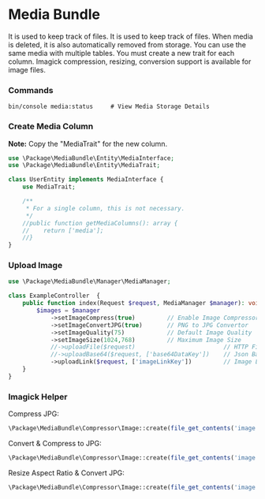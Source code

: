 # Media Bundle
It is used to keep track of files.
It is used to keep track of files. When media is deleted, it is also automatically removed from storage.
You can use the same media with multiple tables. You must create a new trait for each column.
Imagick compression, resizing, conversion support is available for image files.

### Commands

```shell
bin/console media:status     # View Media Storage Details
```

### Create Media Column

__Note:__ Copy the "MediaTrait" for the new column.

```php
use \Package\MediaBundle\Entity\MediaInterface;
use \Package\MediaBundle\Entity\MediaTrait;

class UserEntity implements MediaInterface {
    use MediaTrait;

    /**
     * For a single column, this is not necessary.
     */
    //public function getMediaColumns(): array {
    //    return ['media'];
    //}
}
```

### Upload Image

```php
use \Package\MediaBundle\Manager\MediaManager;

class ExampleController  {
    public function index(Request $request, MediaManager $manager): void {
        $images = $manager
            ->setImageCompress(true)         // Enable Image Compressor
            ->setImageConvertJPG(true)       // PNG to JPG Convertor
            ->setImageQuality(75)            // Default Image Quality
            ->setImageSize(1024,768)         // Maximum Image Size
            //->uploadFile($request)                         // HTTP File Upload
            //->uploadBase64($request, ['base64DataKey'])    // Json Base64 Image Upload
            ->uploadLink($request, ['imageLinkKey'])         // Image Link Upload
    }
}
```

### Imagick Helper

Compress JPG:

```php
\Package\MediaBundle\Compressor\Image::create(file_get_contents('image.jpg'))->save('save_path.jpg', 'jpg', 75);
```

Convert & Compress to JPG:

```php
\Package\MediaBundle\Compressor\Image::create(file_get_contents('image.png'))->save('save_path.jpg', 'jpg', 75);
```

Resize Aspect Ratio & Convert JPG:

```php
\Package\MediaBundle\Compressor\Image::create(file_get_contents('image.png'))->resize(100, 100)->output('jpg', 75);
```
